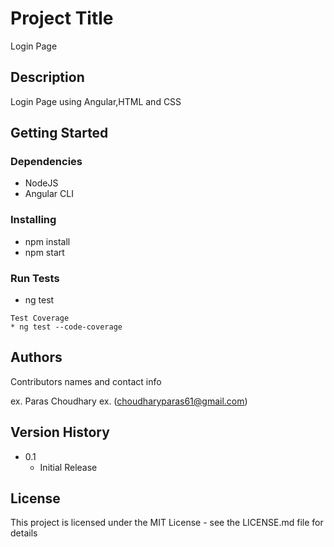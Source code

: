 # Project Title

Login Page

## Description

Login Page using Angular,HTML and CSS

## Getting Started

### Dependencies

* NodeJS
* Angular CLI

### Installing

* npm install
* npm start

### Run Tests

* ng test
```
Test Coverage
* ng test --code-coverage
```

## Authors

Contributors names and contact info

ex. Paras Choudhary 
ex. (choudharyparas61@gmail.com)

## Version History

* 0.1
    * Initial Release

## License

This project is licensed under the MIT License - see the LICENSE.md file for details

